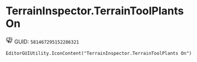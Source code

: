 # TerrainInspector.TerrainToolPlants On
![](/img/TerrainInspector.TerrainToolPlants%20On.png)
GUID: `581467295152286321`
```
EditorGUIUtility.IconContent("TerrainInspector.TerrainToolPlants On")
```
